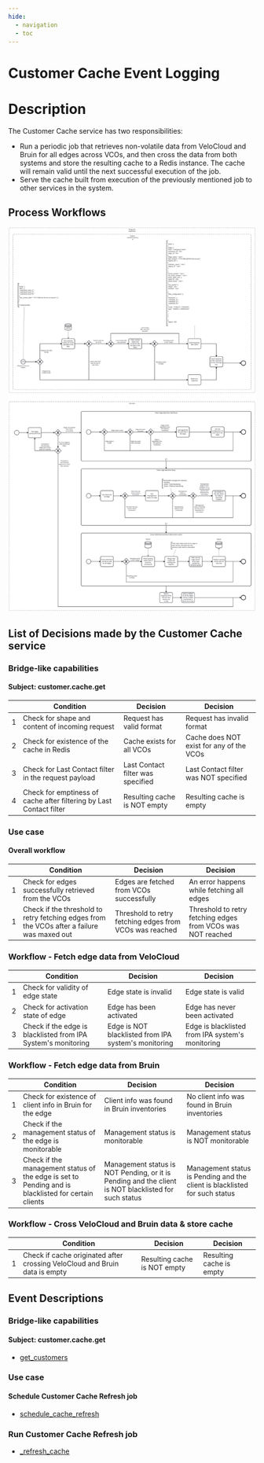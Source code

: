 ```yaml
---
hide:
  - navigation
  - toc
---
```


# Customer Cache Event Logging

# Description

The Customer Cache service has two responsibilities:
* Run a periodic job that retrieves non-volatile data from VeloCloud and Bruin for all edges across VCOs, and then cross the
  data from both systems and store the resulting cache to a Redis instance. The cache will remain valid until the next successful
  execution of the job.
* Serve the cache built from execution of the previously mentioned job to other services in the system.

## Process Workflows
![[](../../images/customer-cache.png)](../../images/customer-cache.png)

## List of Decisions made by the Customer Cache service
### Bridge-like capabilities
#### Subject: customer.cache.get
|     | Condition                                                           | Decision                          | Decision                                 |
|-----|---------------------------------------------------------------------|-----------------------------------|------------------------------------------|
| 1   | Check for shape and content of incoming request                     | Request has valid format          | Request has invalid format               |
| 2   | Check for existence of the cache in Redis                           | Cache exists for all VCOs         | Cache does NOT exist for any of the VCOs |
| 3   | Check for Last Contact filter in the request payload                | Last Contact filter was specified | Last Contact filter was NOT specified    |
| 4   | Check for emptiness of cache after filtering by Last Contact filter | Resulting cache is NOT empty      | Resulting cache is empty                 |

### Use case
#### Overall workflow
|     | Condition                                                                                  | Decision                                                | Decision                                                    |
|-----|--------------------------------------------------------------------------------------------|---------------------------------------------------------|-------------------------------------------------------------|
| 1   | Check for edges successfully retrieved from the VCOs                                       | Edges are fetched from VCOs successfully                | An error happens while fetching all edges                   |
| 1   | Check if the threshold to retry fetching edges from the VCOs after a failure was maxed out | Threshold to retry fetching edges from VCOs was reached | Threshold to retry fetching edges from VCOs was NOT reached |

### Workflow - Fetch edge data from VeloCloud
|     | Condition                                                     | Decision                                             | Decision                                         |
|-----|---------------------------------------------------------------|------------------------------------------------------|--------------------------------------------------|
| 1   | Check for validity of edge state                              | Edge state is invalid                                | Edge state is valid                              |
| 2   | Check for activation state of edge                            | Edge has been activated                              | Edge has never been activated                    |
| 3   | Check if the edge is blacklisted from IPA System's monitoring | Edge is NOT blacklisted from IPA system's monitoring | Edge is blacklisted from IPA system's monitoring |

### Workflow - Fetch edge data from Bruin
|     | Condition                                                                                           | Decision                                                                                             | Decision                                                                   |
|-----|-----------------------------------------------------------------------------------------------------|------------------------------------------------------------------------------------------------------|----------------------------------------------------------------------------|
| 1   | Check for existence of client info in Bruin for the edge                                            | Client info was found in Bruin inventories                                                           | No client info was found in Bruin inventories                              |
| 2   | Check if the management status of the edge is monitorable                                           | Management status is monitorable                                                                     | Management status is NOT monitorable                                       |
| 3   | Check if the management status of the edge is set to Pending and is blacklisted for certain clients | Management status is NOT Pending, or it is Pending and the client is NOT blacklisted for such status | Management status is Pending and the client is blacklisted for such status |

### Workflow - Cross VeloCloud and Bruin data & store cache
|     | Condition                                                                  | Decision                     | Decision                 |
|-----|----------------------------------------------------------------------------|------------------------------|--------------------------|
| 1   | Check if cache originated after crossing VeloCloud and Bruin data is empty | Resulting cache is NOT empty | Resulting cache is empty |


## Event Descriptions
### Bridge-like capabilities
#### Subject: customer.cache.get
* [get_customers](../services/customer-cache/actions/get_customers/get_customers.md)

### Use case
#### Schedule Customer Cache Refresh job
* [schedule_cache_refresh](../services/customer-cache/actions/refresh_cache/schedule_cache_refresh.md)

### Run Customer Cache Refresh job
* [_refresh_cache](../services/customer-cache/actions/refresh_cache/_refresh_cache.md)
